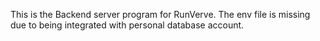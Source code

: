 This is the Backend server program for RunVerve. 
The env file is missing due to being integrated with personal database account.
